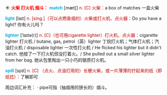☀ <font color="red">**火柴 打火机 烟斗：**</font>
<font color="sky blue">**match**</font> [mætʃ] 
<font color="#c00000">n. [C] 火柴：</font>a box of matches 一盒火柴

<font color="sky blue">**light**</font> [laɪt] 
<font color="#c00000">n. [sing.]（可以点燃香烟的）火柴或打火机、点火器：</font>Do you have a light? 你有火儿吗？
                      
<font color="sky blue">**lighter**</font> [ˈlaɪtə(r)]
<font color="#c00000">n. [C]（也可用cigarette lighter）打火机、点火器：</font>cigarette lighter 打火机 / butane, gas, petrol（英）lighter 丁烷打火机；气体打火机；汽油打火机 / disposable lighter 一次性打火机 / He flicked his lighter but it didn't catch. 他按了一下打火机但没打着火。/ She pulled out a small silver lighter from her bag. 她从包里掏出一只小巧的银质打火机。

<font color="sky blue">**spill**</font> [spɪl]
<font color="#c00000">n. [C] （点火、点油灯用的）长梗火柴，或一片薄薄的拧起来的纸（即纸捻）：</font>了解即可

周边词汇补充：
· pipe可指（抽烟用的狭长的）烟斗。
